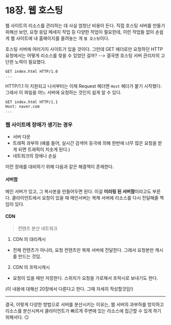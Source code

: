 # 18장. 웹 호스팅

웹 사이트의 리소스를 관리하는 데 사실 엄청난 비용이 든다.
직접 호스팅 서버를 만들기 위해선 보안, 요청 응답 메세지 작업 등 다양한 작업이 필요한데,
이런 작업들 없이 손쉽게 웹 사이트에 내 홈페이지를 올려놓는 게 `웹 호스팅`이다.

호스팅 서버에 여러가지 사이트가 있을 것이다. 그런데 GET 헤더로만 요청하던 HTTP 요청에서는
어떻게 리소스를 찾을 수 있었던 걸까? --> 결국엔 호스팅 서버 관리자의 고단한 노력이 필요했다.
```
GET index.html HTTP/1.0
...
```

HTTP/1.1 이 지원되고 나서부터는 이제 Request 헤더엔 `Host` 헤더가 붙기 시작했다.
그래서 이 파일을 어느 서버에 요청하는 것인지 쉽게 알 수 있다.

```
GET index.html HTTP/1.1
Host: naver.com
...
```

### 웹 사이트에 장애가 생기는 경우
- 서버 다운
- 트래픽 과부하 (예를 들어, 실시간 검색어 등극에 의해 한번에 너무 많은 요청을 받게 되면 트래픽이 치솟게 된다.)
- 네트워크의 장애나 손실

이런 장애를 대비하기 위해 다음과 같은 해결책이 존재한다.

#### 서버팜
메인 서버가 있고, 그 복사본을 만들어두면 된다. 이걸 **미러링 된 서버팜**이라고도 부른다.
클라이언트에서 요청이 있을 때 메인서버는 복제 서버에 리소스를 다시 전달해줄 책임이 있다.

#### CDN
> 컨텐츠 분산 네트워크

1) CDN 의 대리캐시
- 전체 컨텐츠가 아니라, 요청 컨텐츠만 복제 서버에 전달한다. 그래서 요청본만 캐시를 만드는 것임.

2) CDN 의 프락시캐시
- 요청이 있을 때만 저장한다. 스위치가 요청을 가로채서 프락시로 보내기도 한다.

(이 내용에 대해선 20장에서 다룬다고 한다. 그때 자세히 작성할것임!)

----

결국, 이렇게 다양한 방법으로 서버를 분산시키는 이유는, 웹 서버의 과부하를 방지하고
리소스를 분산시켜서 클라이언트가 빠르게 주변에 있는 리소스에 접근할 수 있게 하기 위해서다. :smirk:



